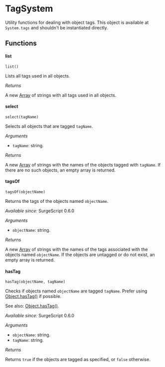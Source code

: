 TagSystem
=========

Utility functions for dealing with object tags. This object is available at `System.tags` and shouldn't be instantiated directly.

Functions
---------

#### list

`list()`

Lists all tags used in all objects.

*Returns*

A new [Array](/reference/array) of strings with all tags used in all objects.

#### select

`select(tagName)`

Selects all objects that are tagged `tagName`.

*Arguments*

* `tagName`: string.

*Returns*

A new [Array](/reference/array) of strings with the names of the objects tagged with `tagName`. If there are no such objects, an empty array is returned.

#### tagsOf

`tagsOf(objectName)`

Returns the tags of the objects named `objectName`.

*Available since:* SurgeScript 0.6.0

*Arguments*

* `objectName`: string.

*Returns*

A new [Array](/reference/array) of strings with the names of the tags associated with the objects named `objectName`. If the objects are untagged or do not exist, an empty array is returned.

#### hasTag

`hasTag(objectName, tagName)`

Checks if objects named `objectName` are tagged `tagName`. Prefer using [Object.hasTag()](/reference/object#hastag) if possible.

See also: [Object.hasTag()](/reference/object#hastag).

*Available since:* SurgeScript 0.6.0

*Arguments*

* `objectName`: string.
* `tagName`: string.

*Returns*

Returns `true` if the objects are tagged as specified, or `false` otherwise.
